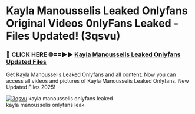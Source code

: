 # Kayla Manousselis Leaked Onlyfans Original Videos 0nlyFans Leaked - Files Updated! (3qsvu)

<h3>🔴 CLICK HERE 🌐==►► <a href="https://tinyurl.com/2wckxsce" rel="nofollow">Kayla Manousselis Leaked Onlyfans Updated Files</a></h3>

Get Kayla Manousselis Leaked Onlyfans and all content. Now you can access all videos and pictures of Kayla Manousselis Leaked Onlyfans. New Updated Files 2025!

[![3qsvu](https://i.imgur.com/AFduVYN.gif)](https://tinyurl.com/2wckxsce)
kayla manousselis onlyfans leaked<br>
kayla manousselis onlyfans leak
